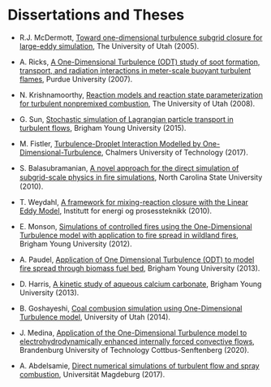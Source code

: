 # Dissertations and Theses

- R.J. McDermott, [Toward one-dimensional turbulence subgrid closure for large-eddy simulation](http://erl.lib.byu.edu/login/?url=https://www.proquest.com/dissertations-theses/toward-one-dimensional-turbulence-subgrid-closure/docview/305401834/se-2?accountid=4488), The University of Utah (2005).

- A. Ricks, [A One-Dimensional Turbulence (ODT) study of soot formation, transport, and radiation interactions in meter-scale buoyant turbulent flames](http://erl.lib.byu.edu/login/?url=https://www.proquest.com/dissertations-theses/one-dimensional-turbulence-odt-study-soot/docview/304837386/se-2?accountid=4488), Purdue University (2007).

- N. Krishnamoorthy, [Reaction models and reaction state parameterization for turbulent nonpremixed combustion](http://erl.lib.byu.edu/login/?url=https://www.proquest.com/dissertations-theses/reaction-models-state-parameterization-turbulent/docview/304437899/se-2?accountid=4488), The University of Utah (2008).

- G. Sun, [Stochastic simulation of Lagrangian particle transport in turbulent flows](http://erl.lib.byu.edu/login/?url=https://www.proquest.com/dissertations-theses/stochastic-simulation-lagrangian-particle/docview/1762246838/se-2?accountid=4488), Brigham Young University (2015).

- M. Fistler, [Turbulence-Droplet Interaction Modelled by One-Dimensional-Turbulence](http://erl.lib.byu.edu/login/?url=https://www.proquest.com/dissertations-theses/turbulence-droplet-interaction-modelled-one/docview/2393706573/se-2?accountid=4488), Chalmers University of Technology (2017). 

- S. Balasubramanian, [A novel approach for the direct simulation of subgrid-scale physics in ﬁre simulations](http://www.lib.ncsu.edu/resolver/1840.16/6289), North Carolina State University (2010).

- T. Weydahl, [A framework for mixing-reaction closure with the Linear Eddy Model](https://ntnuopen.ntnu.no/ntnu-xmlui/handle/11250/233521), Institutt for energi og prosessteknikk (2010).

- E. Monson, [Simulations of controlled fires using the One-Dimensional Turbulence model with application to fire spread in wildland fires](https://scholarsarchive.byu.edu/etd/3163/), Brigham Young University (2012).

- A. Paudel, [Application of One Dimensional Turbulence (ODT) to model fire spread through biomass fuel bed](https://scholarsarchive.byu.edu/etd/3988/), Brigham Young University (2013).

- D. Harris, [A kinetic study of aqueous calcium carbonate](https://scholarsarchive.byu.edu/etd/3845/), Brigham Young University (2013).

- B. Goshayeshi, [Coal combusion simulation using One-Dimensional Turbulence model](https://www.google.com/url?sa=t&rct=j&q=&esrc=s&source=web&cd=&cad=rja&uact=8&ved=2ahUKEwifh77vwc_xAhXvm2oFHZrJB2wQFjADegQICBAD&url=https%3A%2F%2Fcore.ac.uk%2Fdownload%2Fpdf%2F276266301.pdf&usg=AOvVaw3J0BTJaeESvZ6nxx2PbKPK), University of Utah (2014). 

- J. Medina, [Application of the One-Dimensional Turbulence model to electrohydrodynamically enhanced internally forced convective flows](https://opus4.kobv.de/opus4-btu/frontdoor/index/index/year/2020/docId/5338), Brandenburg University of Technology Cottbus-Senftenberg (2020).

- A. Abdelsamie, [Direct numerical simulations of turbulent flow and spray combustion](https://opendata.uni-halle.de/bitstream/1981185920/12323/1/Abdelsamie_phd_thesis.pdf), Universität Magdeburg (2017).
 
